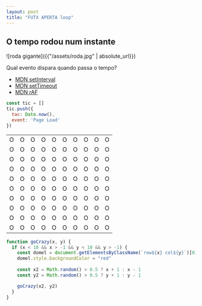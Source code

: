 ```yaml
---
layout: post
title: "FUTX APERTA loop"
---
```

## O tempo rodou num instante

![roda gigante]({{"/assets/roda.jpg" | absolute_url}})

Qual evento dispara quando passa o tempo?
* [MDN setInterval](https://developer.mozilla.org/de/docs/Web/API/WindowTimers/setInterval)
* [MDN setTimeout](https://developer.mozilla.org/en-US/docs/Web/API/WindowOrWorkerGlobalScope/setTimeout)
* [MDN rAF](https://developer.mozilla.org/en-US/docs/Web/API/window/requestAnimationFrame)

```javascript
const tic = []
tic.push({
  tac: Date.now(),
  event: 'Page Load'
})
```
<script defer>
const tic = []
tic.push({
  tac: Date.now(),
  event: 'Page Load'
})
</script>
<style>
  td {
    text-align: center;
    }
</style>
<table>
  <tr>
    <td class="row0 col0"><span>O</span></td>
    <td class="row0 col1"><span>O</span></td>
    <td class="row0 col2"><span>O</span></td>
    <td class="row0 col3"><span>O</span></td>
    <td class="row0 col4"><span>O</span></td>
    <td class="row0 col5"><span>O</span></td>
    <td class="row0 col6"><span>O</span></td>
    <td class="row0 col7"><span>O</span></td>
    <td class="row0 col8"><span>O</span></td>
    <td class="row0 col9"><span>O</span></td>
  </tr>
  <tr>
    <td class="row1 col0"><span>O</span></td>
    <td class="row1 col1"><span>O</span></td>
    <td class="row1 col2"><span>O</span></td>
    <td class="row1 col3"><span>O</span></td>
    <td class="row1 col4"><span>O</span></td>
    <td class="row1 col5"><span>O</span></td>
    <td class="row1 col6"><span>O</span></td>
    <td class="row1 col7"><span>O</span></td>
    <td class="row1 col8"><span>O</span></td>
    <td class="row1 col9"><span>O</span></td>
  </tr>
  <tr>
    <td class="row2 col0"><span>O</span></td>
    <td class="row2 col1"><span>O</span></td>
    <td class="row2 col2"><span>O</span></td>
    <td class="row2 col3"><span>O</span></td>
    <td class="row2 col4"><span>O</span></td>
    <td class="row2 col5"><span>O</span></td>
    <td class="row2 col6"><span>O</span></td>
    <td class="row2 col7"><span>O</span></td>
    <td class="row2 col8"><span>O</span></td>
    <td class="row2 col9"><span>O</span></td>
  </tr>
  <tr>
    <td class="row3 col0"><span>O</span></td>
    <td class="row3 col1"><span>O</span></td>
    <td class="row3 col2"><span>O</span></td>
    <td class="row3 col3"><span>O</span></td>
    <td class="row3 col4"><span>O</span></td>
    <td class="row3 col5"><span>O</span></td>
    <td class="row3 col6"><span>O</span></td>
    <td class="row3 col7"><span>O</span></td>
    <td class="row3 col8"><span>O</span></td>
    <td class="row3 col9"><span>O</span></td>
  </tr>
  <tr>
    <td class="row4 col0"><span>O</span></td>
    <td class="row4 col1"><span>O</span></td>
    <td class="row4 col2"><span>O</span></td>
    <td class="row4 col3"><span>O</span></td>
    <td class="row4 col4"><span>O</span></td>
    <td class="row4 col5"><span>O</span></td>
    <td class="row4 col6"><span>O</span></td>
    <td class="row4 col7"><span>O</span></td>
    <td class="row4 col8"><span>O</span></td>
    <td class="row4 col9"><span>O</span></td>
  </tr>
  <tr>
    <td class="row5 col0"><span>O</span></td>
    <td class="row5 col1"><span>O</span></td>
    <td class="row5 col2"><span>O</span></td>
    <td class="row5 col3"><span>O</span></td>
    <td class="row5 col4"><span>O</span></td>
    <td class="row5 col5"><span>O</span></td>
    <td class="row5 col6"><span>O</span></td>
    <td class="row5 col7"><span>O</span></td>
    <td class="row5 col8"><span>O</span></td>
    <td class="row5 col9"><span>O</span></td>
  </tr>
  <tr>
    <td class="row6 col0"><span>O</span></td>
    <td class="row6 col1"><span>O</span></td>
    <td class="row6 col2"><span>O</span></td>
    <td class="row6 col3"><span>O</span></td>
    <td class="row6 col4"><span>O</span></td>
    <td class="row6 col5"><span>O</span></td>
    <td class="row6 col6"><span>O</span></td>
    <td class="row6 col7"><span>O</span></td>
    <td class="row6 col8"><span>O</span></td>
    <td class="row6 col9"><span>O</span></td>
  </tr>
  <tr>
    <td class="row7 col0"><span>O</span></td>
    <td class="row7 col1"><span>O</span></td>
    <td class="row7 col2"><span>O</span></td>
    <td class="row7 col3"><span>O</span></td>
    <td class="row7 col4"><span>O</span></td>
    <td class="row7 col5"><span>O</span></td>
    <td class="row7 col6"><span>O</span></td>
    <td class="row7 col7"><span>O</span></td>
    <td class="row7 col8"><span>O</span></td>
    <td class="row7 col9"><span>O</span></td>
  </tr>
  <tr>
    <td class="row8 col0"><span>O</span></td>
    <td class="row8 col1"><span>O</span></td>
    <td class="row8 col2"><span>O</span></td>
    <td class="row8 col3"><span>O</span></td>
    <td class="row8 col4"><span>O</span></td>
    <td class="row8 col5"><span>O</span></td>
    <td class="row8 col6"><span>O</span></td>
    <td class="row8 col7"><span>O</span></td>
    <td class="row8 col8"><span>O</span></td>
    <td class="row8 col9"><span>O</span></td>
  </tr>
  <tr>
    <td class="row9 col0"><span>O</span></td>
    <td class="row9 col1"><span>O</span></td>
    <td class="row9 col2"><span>O</span></td>
    <td class="row9 col3"><span>O</span></td>
    <td class="row9 col4"><span>O</span></td>
    <td class="row9 col5"><span>O</span></td>
    <td class="row9 col6"><span>O</span></td>
    <td class="row9 col7"><span>O</span></td>
    <td class="row9 col8"><span>O</span></td>
    <td class="row9 col9"><span>O</span></td>
  </tr>
</table> 

```javascript
function goCrazy(x, y) {
  if (x < 10 && x > -1 && y < 10 && y > -1) {
    const domel = document.getElementsByClassName(`row${x} col${y}`)[0]
    domel.style.backgroundColor = "red"
    
    const x2 = Math.random() > 0.5 ? x + 1 : x - 1
    const y2 = Math.random() > 0.5 ? y + 1 : y - 1

    goCrazy(x2, y2)
  }
}
```

<script defer>
function goCrazy(x, y) {
  if (x < 10 && x > -1 && y < 10 && y > -1) {
    const domel = document.getElementsByClassName(`row${x} col${y}`)[0]
    domel.style.backgroundColor = "red"
    
    const x2 = Math.random() > 0.5 ? x + 1 : x - 1
    const y2 = Math.random() > 0.5 ? y + 1 : y - 1

    goCrazy(x2, y2)
  }
}
</script>
